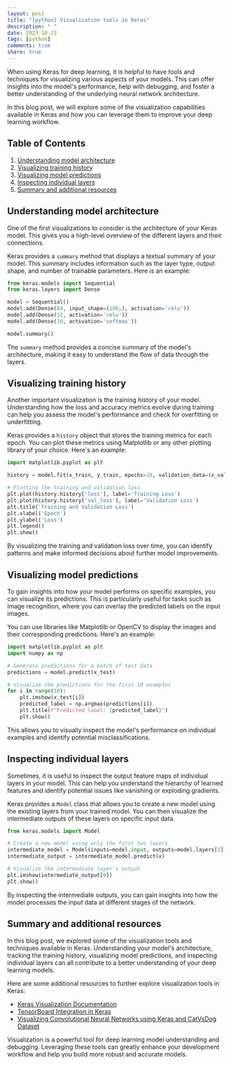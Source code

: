 ```yaml
---
layout: post
title: "[python] Visualization tools in Keras"
description: " "
date: 2023-10-23
tags: [python]
comments: true
share: true
---
```


When using Keras for deep learning, it is helpful to have tools and techniques for visualizing various aspects of your models. This can offer insights into the model's performance, help with debugging, and foster a better understanding of the underlying neural network architecture.

In this blog post, we will explore some of the visualization capabilities available in Keras and how you can leverage them to improve your deep learning workflow.

## Table of Contents
1. [Understanding model architecture](#arch)
2. [Visualizing training history](#history)
3. [Visualizing model predictions](#predictions)
4. [Inspecting individual layers](#layers)
5. [Summary and additional resources](#summary)

## Understanding model architecture<a name="arch"></a>

One of the first visualizations to consider is the architecture of your Keras model. This gives you a high-level overview of the different layers and their connections.

Keras provides a `summary` method that displays a textual summary of your model. This summary includes information such as the layer type, output shape, and number of trainable parameters. Here is an example:

```python
from keras.models import Sequential
from keras.layers import Dense

model = Sequential()
model.add(Dense(64, input_shape=(100,), activation='relu'))
model.add(Dense(32, activation='relu'))
model.add(Dense(10, activation='softmax'))

model.summary()
```

The `summary` method provides a concise summary of the model's architecture, making it easy to understand the flow of data through the layers.

## Visualizing training history<a name="history"></a>

Another important visualization is the training history of your model. Understanding how the loss and accuracy metrics evolve during training can help you assess the model's performance and check for overfitting or underfitting.

Keras provides a `history` object that stores the training metrics for each epoch. You can plot these metrics using Matplotlib or any other plotting library of your choice. Here's an example:

```python
import matplotlib.pyplot as plt

history = model.fit(x_train, y_train, epochs=10, validation_data=(x_val, y_val))

# Plotting the training and validation loss
plt.plot(history.history['loss'], label='Training Loss')
plt.plot(history.history['val_loss'], label='Validation Loss')
plt.title('Training and Validation Loss')
plt.xlabel('Epoch')
plt.ylabel('Loss')
plt.legend()
plt.show()
```

By visualizing the training and validation loss over time, you can identify patterns and make informed decisions about further model improvements.

## Visualizing model predictions<a name="predictions"></a>

To gain insights into how your model performs on specific examples, you can visualize its predictions. This is particularly useful for tasks such as image recognition, where you can overlay the predicted labels on the input images.

You can use libraries like Matplotlib or OpenCV to display the images and their corresponding predictions. Here's an example:

```python
import matplotlib.pyplot as plt
import numpy as np

# Generate predictions for a batch of test data
predictions = model.predict(x_test)

# Visualize the predictions for the first 10 examples
for i in range(10):
    plt.imshow(x_test[i])
    predicted_label = np.argmax(predictions[i])
    plt.title(f"Predicted label: {predicted_label}")
    plt.show()
```

This allows you to visually inspect the model's performance on individual examples and identify potential misclassifications.

## Inspecting individual layers<a name="layers"></a>

Sometimes, it is useful to inspect the output feature maps of individual layers in your model. This can help you understand the hierarchy of learned features and identify potential issues like vanishing or exploding gradients.

Keras provides a `Model` class that allows you to create a new model using the existing layers from your trained model. You can then visualize the intermediate outputs of these layers on specific input data.

```python
from keras.models import Model

# Create a new model using only the first two layers
intermediate_model = Model(inputs=model.input, outputs=model.layers[1].output)
intermediate_output = intermediate_model.predict(x)

# Visualize the intermediate layer's output
plt.imshow(intermediate_output[0])
plt.show()
```

By inspecting the intermediate outputs, you can gain insights into how the model processes the input data at different stages of the network.

## Summary and additional resources<a name="summary"></a>

In this blog post, we explored some of the visualization tools and techniques available in Keras. Understanding your model's architecture, tracking the training history, visualizing model predictions, and inspecting individual layers can all contribute to a better understanding of your deep learning models.

Here are some additional resources to further explore visualization tools in Keras:

- [Keras Visualization Documentation](https://keras.io/api/utils/visualization_utils/)
- [TensorBoard Integration in Keras](https://www.tensorflow.org/tensorboard/r2/get_started)
- [Visualizing Convolutional Neural Networks using Keras and CatVsDog Dataset](https://towardsdatascience.com/visualizing-convolutional-neural-networks-using-keras-and-cat-vs-dog-448ac19f7af8)

Visualization is a powerful tool for deep learning model understanding and debugging. Leveraging these tools can greatly enhance your development workflow and help you build more robust and accurate models.